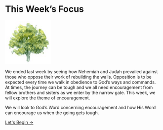 # This Week’s Focus

<img src="/assets/img/tree.png" style="width: 150px">

We ended last week by seeing how Nehemiah and Judah prevailed against those who oppose their work of rebuilding the walls. Opposition is to be expected every time we walk in obedience to God’s ways and commands. At times, the journey can be tough and we all need encouragement from fellow brothers and sisters as we enter by the narrow gate. This week, we will explore the theme of encouragement. 

We will look to God’s Word concerning encouragement and how His Word can encourage us when the going gets tough. 

<a href="monday" class="text-center nav-link action-button">
  Let's Begin →
</a>